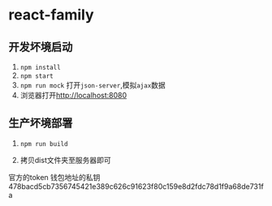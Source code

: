 # react-family


## 开发坏境启动

1. `npm install`
2. `npm start`
4. `npm run mock` 打开`json-server`,模拟`ajax`数据
3. 浏览器打开[http://localhost:8080](http://localhost:8080)

## 生产坏境部署

1. `npm run build`

2. 拷贝dist文件夹至服务器即可

官方的token
钱包地址的私钥478bacd5cb7356745421e389c626c91623f80c159e8d2fdc78d1f9a68de731fa